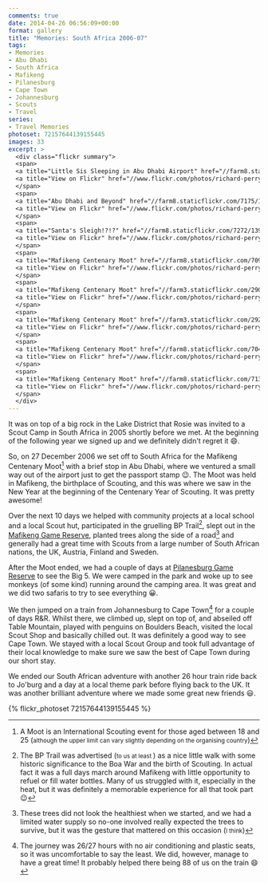 ```yaml
---
comments: true
date: 2014-04-26 06:56:09+00:00
format: gallery
title: "Memories: South Africa 2006-07"
tags:
- Memories
- Abu Dhabi
- South Africa
- Mafikeng
- Pilanesburg
- Cape Town
- Johannesburg
- Scouts
- Travel
series: 
- Travel Memories
photoset: 72157644139155445
images: 33
excerpt: >
  <div class="flickr summary">
  <span>
  <a title="Little Sis Sleeping in Abu Dhabi Airport" href="//farm8.staticflickr.com/7028/13932366814_56cf313055_b.jpg" class="image cboxElement" rel="gallery7"><img src="//farm8.staticflickr.com/7028/13932366814_56cf313055_q.jpg" alt="Little Sis Sleeping in Abu Dhabi Airport"></a>
  <a title="View on Flickr" href="//www.flickr.com/photos/richard-perry/13932366814/" class="flickrlink"> </a>
  </span>
  <span>
  <a title="Abu Dhabi and Beyond" href="//farm8.staticflickr.com/7175/13908820042_be05742098_b.jpg" class="image cboxElement" rel="gallery7"><img src="//farm8.staticflickr.com/7175/13908820042_be05742098_q.jpg" alt="Abu Dhabi and Beyond"></a>
  <a title="View on Flickr" href="//www.flickr.com/photos/richard-perry/13908820042/" class="flickrlink"> </a>
  </span>
  <span>
  <a title="Santa's Sleigh!?!?" href="//farm8.staticflickr.com/7272/13908816961_305519be53_b.jpg" class="image cboxElement" rel="gallery7"><img src="//farm8.staticflickr.com/7272/13908816961_305519be53_q.jpg" alt="Santa's Sleigh!?!?"></a>
  <a title="View on Flickr" href="//www.flickr.com/photos/richard-perry/13908816961/" class="flickrlink"> </a>
  </span>
  <span>
  <a title="Mafikeng Centenary Moot" href="//farm8.staticflickr.com/7096/13908823611_e53329b135_b.jpg" class="image cboxElement" rel="gallery7"><img src="//farm8.staticflickr.com/7096/13908823611_e53329b135_q.jpg" alt="Mafikeng Centenary Moot"></a>
  <a title="View on Flickr" href="//www.flickr.com/photos/richard-perry/13908823611/" class="flickrlink"> </a>
  </span>
  <span>
  <a title="Mafikeng Centenary Moot" href="//farm3.staticflickr.com/2905/13908828361_d7fc396ce8_b.jpg" class="image cboxElement" rel="gallery7"><img src="//farm3.staticflickr.com/2905/13908828361_d7fc396ce8_q.jpg" alt="Mafikeng Centenary Moot"></a>
  <a title="View on Flickr" href="//www.flickr.com/photos/richard-perry/13908828361/" class="flickrlink"> </a>
  </span>
  <span>
  <a title="Mafikeng Centenary Moot" href="//farm3.staticflickr.com/2921/13932396594_e3635d4204_b.jpg" class="image cboxElement" rel="gallery7"><img src="//farm3.staticflickr.com/2921/13932396594_e3635d4204_q.jpg" alt="Mafikeng Centenary Moot"></a>
  <a title="View on Flickr" href="//www.flickr.com/photos/richard-perry/13932396594/" class="flickrlink"> </a>
  </span>
  <span>
  <a title="Mafikeng Centenary Moot" href="//farm8.staticflickr.com/7048/13932400804_875d828a19_b.jpg" class="image cboxElement" rel="gallery7"><img src="//farm8.staticflickr.com/7048/13932400804_875d828a19_q.jpg" alt="Mafikeng Centenary Moot"></a>
  <a title="View on Flickr" href="//www.flickr.com/photos/richard-perry/13932400804/" class="flickrlink"> </a>
  </span>
  <span>
  <a title="Mafikeng Centenary Moot" href="//farm8.staticflickr.com/7136/13908843651_fa9611370d_b.jpg" class="image cboxElement" rel="gallery7"><img src="//farm8.staticflickr.com/7136/13908843651_fa9611370d_q.jpg" alt="Mafikeng Centenary Moot"></a>
  <a title="View on Flickr" href="//www.flickr.com/photos/richard-perry/13908843651/" class="flickrlink"> </a>
  </span>
  </div>
---
```


It was on top of a big rock in the Lake District that Rosie was invited to a Scout Camp in South
Africa in 2005 shortly before we met. At the beginning of the following year we signed up and we
definitely didn't regret it :smile:. 

So, on 27 December 2006 we set off to South Africa for the Mafikeng Centenary Moot[^1] with a brief
stop in Abu Dhabi, where we ventured a small way out of the airport just to get the passport stamp
:wink:. The Moot was held in Mafikeng, the birthplace of Scouting, and this was where we saw in the
New Year at the beginning of the Centenary Year of Scouting. It was pretty awesome! 

Over the next 10 days we helped with community projects at a local school and a local Scout hut,
participated in the gruelling BP Trail[^2], slept out in the [Mafikeng Game Reserve][maf], planted
trees along the side of a road[^3] and generally had a great time with Scouts from a large number of
South African nations, the UK, Austria, Finland and Sweden. 

After the Moot ended, we had a couple of days at [Pilanesburg Game Reserve][pil] to see the Big 5.
We were camped in the park and woke up to see monkeys (of some kind) running around the camping
area. It was great and we did two safaris to try to see everything :grinning:.

We then jumped on a train from Johannesburg to Cape Town[^4] for a couple of days R&R. Whilst there,
we climbed up, slept on top of, and abseiled off Table Mountain, played with penguins on Boulders
Beach, visited the local Scout Shop and basically chilled out. It was definitely a good way to see
Cape Town. We stayed with a local Scout Group and took full advantage of their local knowledge to
make sure we saw the best of Cape Town during our short stay. 

We ended our South African adventure with another 26 hour train ride back to Jo'burg and a day at a
local theme park before flying back to the UK. It was another brilliant adventure where we made some
great new friends :smiley:.

[^1]: A Moot is an International Scouting event for those aged between 18 and 25 (<small>although the upper limit can vary slightly depending on the organising country</small>)
[^2]: The BP Trail was advertised (<small>to us at least </small>) as a nice little walk with some historic significance to the Boa War and the birth of Scouting. In actual fact it was a full days march around Mafikeng with little opportunity to refuel or fill water bottles. Many of us struggled with it, especially in the heat, but it was definitely a memorable experience for all that took part :wink:
[^3]: These trees did not look the healthiest when we started, and we had a limited water supply so no-one involved really expected the trees to survive, but it was the gesture that mattered on this occasion (<small>I think</small>)
[^4]: The journey was 26/27 hours with no air conditioning and plastic seats, so it was uncomfortable to say the least. We did, however, manage to have a great time! It probably helped there being 88 of us on the train :smile:

{% flickr_photoset 72157644139155445 %}

[maf]: //www.parksnorthwest.co.za/mafikeng_reserve/ "Mafikeng Game Reserve"
[pil]: //www.pilanesberg-game-reserve.co.za/ "Pilanesburg Game Reserve"